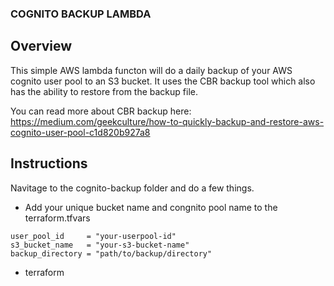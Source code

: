 ### COGNITO BACKUP LAMBDA

## Overview

This simple AWS lambda functon will do a daily backup of your AWS cognito user pool to an S3 bucket. It uses the CBR backup tool which also has the ability to restore from the backup file.

You can read more about CBR backup here: 
https://medium.com/geekculture/how-to-quickly-backup-and-restore-aws-cognito-user-pool-c1d820b927a8


## Instructions
Navitage to the cognito-backup folder and do a few things. 

- Add your unique bucket name and congnito pool name to the terraform.tfvars
```
user_pool_id     = "your-userpool-id"
s3_bucket_name   = "your-s3-bucket-name"
backup_directory = "path/to/backup/directory"
```
- terraform 